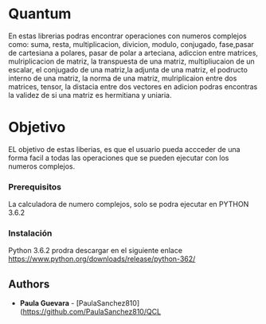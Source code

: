 # Quantum
En estas librerias podras encontrar operaciones  con numeros complejos como: 
suma, resta, multiplicacion, divicion, modulo, conjugado, fase,pasar de cartesiana a polares, pasar de polar a arteciana, adiccion entre matrices, mulriplicacion de matriz, la transpuesta de una matriz, multipliucaion de un escalar, el conjugado de una matriz,la adjunta de una matriz, el podructo interno de una matriz, la norma de una matriz, mulriplicaion entre dos matrices, tensor, la distacia entre dos vectores en adicion podras encontras la validez de si una matriz es hermitiana y uniaria.

# Objetivo

EL objetivo de estas liberias, es que el usuario  pueda accceder de una forma facil a todas las operaciones que se pueden ejecutar con los numeros complejos.

### Prerequisitos
La calculadora de numero complejos, solo se podra ejecutar en PYTHON 3.6.2


### Instalación

Python 3.6.2 prodra descargar en el siguiente enlace https://www.python.org/downloads/release/python-362/

## Authors

* **Paula Guevara** - [PaulaSanchez810](https://github.com/PaulaSanchez810/QCL
